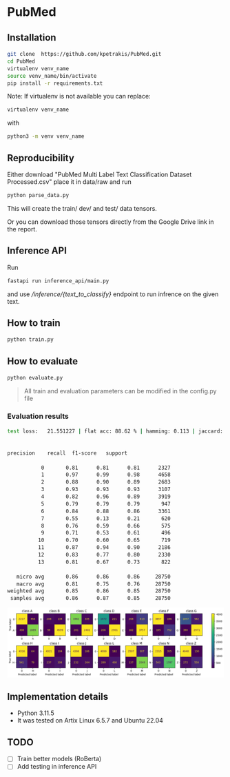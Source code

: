 # PubMed

## Installation

```bash
git clone  https://github.com/kpetrakis/PubMed.git
cd PubMed
virtualenv venv_name
source venv_name/bin/activate
pip install -r requirements.txt
```

Note: If virtualenv is not available you can replace:

```bash
virtualenv venv_name
```

with

```bash
python3 -m venv venv_name
```

## Reproducibility

Either download "PubMed Multi Label Text Classification Dataset Processed.csv" place it in data/raw and run

```bash
python parse_data.py
```

This will create the train/ dev/ and test/ data tensors.

Or you can download those tensors directly from the Google Drive link in the report.

## Inference API

Run

```bash
fastapi run inference_api/main.py
```

and use */inference/{text_to_classify}* endpoint to run infrence on the given text.


## How to train 

```bash
python train.py
```

## How to evaluate

```bash
python evaluate.py
```

> All train and evaluation parameters can be modified in the config.py file

### Evaluation results

```bash
test loss:   21.551227 | flat acc: 88.62 % | hamming: 0.113 | jaccard: 0.765 | zero one loss: 0.802 | f1 score: 0.853


precision    recall  f1-score   support

           0       0.81      0.81      0.81      2327
           1       0.97      0.99      0.98      4658
           2       0.88      0.90      0.89      2683
           3       0.93      0.93      0.93      3107
           4       0.82      0.96      0.89      3919
           5       0.79      0.79      0.79       947
           6       0.84      0.88      0.86      3361
           7       0.55      0.13      0.21       620
           8       0.76      0.59      0.66       575
           9       0.71      0.53      0.61       496
          10       0.70      0.60      0.65       719
          11       0.87      0.94      0.90      2186
          12       0.83      0.77      0.80      2330
          13       0.81      0.67      0.73       822

   micro avg       0.86      0.86      0.86     28750
   macro avg       0.81      0.75      0.76     28750
weighted avg       0.85      0.86      0.85     28750
 samples avg       0.86      0.87      0.85     28750

```

![Confusion matrices per class](images/cm.png)

## Implementation details

- Python 3.11.5  
- It was tested on Artix Linux 6.5.7 and Ubuntu 22.04

## TODO

- [ ] Train better models (RoBerta)
- [ ] Add testing in inference API